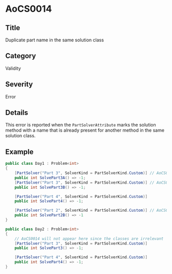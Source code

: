 # AoCS0014

## Title
Duplicate part name in the same solution class

## Category
Validity

## Severity
Error

## Details
This error is reported when the `PartSolverAttribute` marks the solution method with a name that is already present for another method in the same solution class.

## Example
```csharp
public class Day1 : Problem<int>
{
    [PartSolver("Part 3", SolverKind = PartSolverKind.Custom)] // AoCS0014 will appear here
    public int SolvePart3A() => -1;
    [PartSolver("Part 3", SolverKind = PartSolverKind.Custom)] // AoCS0014 will appear here
    public int SolvePart3B() => -1;

    [PartSolver("Part 4", SolverKind = PartSolverKind.Custom)]
    public int SolvePart4() => -1;

    [PartSolver("Part 2", SolverKind = PartSolverKind.Custom)] // AoCS0014 will appear here
    public int SolvePart2B() => -1
}

public class Day2 : Problem<int>
{
    // AoCS0014 will not appear here since the classes are irrelevant
    [PartSolver("Part 3", SolverKind = PartSolverKind.Custom)]
    public int SolvePart3() => -1;

    [PartSolver("Part 4", SolverKind = PartSolverKind.Custom)]
    public int SolvePart4() => -1;
}
```
